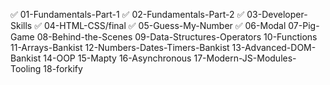 ✅ 01-Fundamentals-Part-1
✅ 02-Fundamentals-Part-2
✅ 03-Developer-Skills
✅ 04-HTML-CSS/final
✅ 05-Guess-My-Number
✅ 06-Modal
07-Pig-Game
08-Behind-the-Scenes
09-Data-Structures-Operators
10-Functions
11-Arrays-Bankist
12-Numbers-Dates-Timers-Bankist
13-Advanced-DOM-Bankist
14-OOP
15-Mapty
16-Asynchronous
17-Modern-JS-Modules-Tooling
18-forkify
